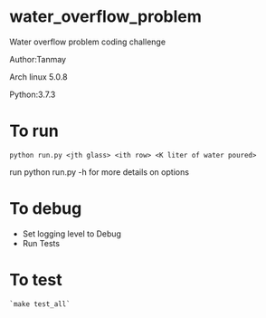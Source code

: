 # water_overflow_problem
Water overflow problem coding challenge

Author:Tanmay

Arch linux 5.0.8

Python:3.7.3

# To run
 `python run.py <jth glass> <ith row> <K liter of water poured>`

 run python run.py -h for more details on options

# To debug
- Set logging level to Debug
- Run Tests

# To test
    `make test_all`